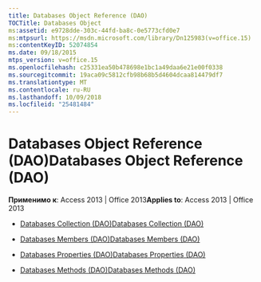 ```yaml
---
title: Databases Object Reference (DAO)
TOCTitle: Databases Object
ms:assetid: e9728dde-303c-44fd-ba8c-0e5773cfd0e7
ms:mtpsurl: https://msdn.microsoft.com/library/Dn125983(v=office.15)
ms:contentKeyID: 52074854
ms.date: 09/18/2015
mtps_version: v=office.15
ms.openlocfilehash: c25331ea50b478698e1bc1a49daa6e21e00f0338
ms.sourcegitcommit: 19aca09c5812cfb98b68b5d4604dcaa814479df7
ms.translationtype: MT
ms.contentlocale: ru-RU
ms.lasthandoff: 10/09/2018
ms.locfileid: "25481484"
---
```

# <a name="databases-object-reference-dao"></a><span data-ttu-id="a39c6-102">Databases Object Reference (DAO)</span><span class="sxs-lookup"><span data-stu-id="a39c6-102">Databases Object Reference (DAO)</span></span>


<span data-ttu-id="a39c6-103">**Применимо к**: Access 2013 | Office 2013</span><span class="sxs-lookup"><span data-stu-id="a39c6-103">**Applies to**: Access 2013 | Office 2013</span></span>



  - [<span data-ttu-id="a39c6-104">Databases Collection (DAO)</span><span class="sxs-lookup"><span data-stu-id="a39c6-104">Databases Collection (DAO)</span></span>](databases-collection-dao.md)

  - [<span data-ttu-id="a39c6-105">Databases Members (DAO)</span><span class="sxs-lookup"><span data-stu-id="a39c6-105">Databases Members (DAO)</span></span>](databases-members-dao.md)

  - [<span data-ttu-id="a39c6-106">Databases Properties (DAO)</span><span class="sxs-lookup"><span data-stu-id="a39c6-106">Databases Properties (DAO)</span></span>](databases-properties-dao.md)

  - [<span data-ttu-id="a39c6-107">Databases Methods (DAO)</span><span class="sxs-lookup"><span data-stu-id="a39c6-107">Databases Methods (DAO)</span></span>](databases-methods-dao.md)

